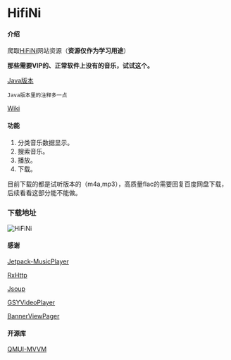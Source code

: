 # HifiNi

#### 介绍

爬取[HiFiNi](https://www.hifini.com/)网站资源（**资源仅作为学习用途**）

**那些需要VIP的、正常软件上没有的音乐，试试这个。**

[Java版本](https://github.com/Theoneee/HifiNi/tree/java)

`Java版本里的注释多一点`

[Wiki](https://github.com/Theoneee/HifiNi/wiki)

#### 功能

1. 分类音乐数据显示。
2. 搜索音乐。
3. 播放。
4. 下载。

目前下载的都是试听版本的（m4a,mp3），高质量flac的需要回复百度网盘下载，后续看看这部分能不能做。

### 下载地址

![HiFiNi](https://www.pgyer.com/app/qrcode/2G45)

#### 感谢

[Jetpack-MusicPlayer](https://github.com/KunMinX/Jetpack-MusicPlayer)

[RxHttp](https://github.com/liujingxing/rxhttp)

[Jsoup](https://github.com/jhy/jsoup)

[GSYVideoPlayer](https://github.com/CarGuo/GSYVideoPlayer)

[BannerViewPager](https://github.com/zhpanvip/BannerViewPager)

#### 开源库

[QMUI-MVVM](https://github.com/Theoneee/QMUI-MVVM)








